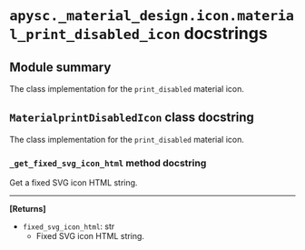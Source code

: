 # `apysc._material_design.icon.material_print_disabled_icon` docstrings

## Module summary

The class implementation for the `print_disabled` material icon.

## `MaterialprintDisabledIcon` class docstring

The class implementation for the `print_disabled` material icon.

### `_get_fixed_svg_icon_html` method docstring

Get a fixed SVG icon HTML string.<hr>

**[Returns]**

- `fixed_svg_icon_html`: str
  - Fixed SVG icon HTML string.